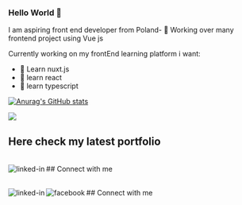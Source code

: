 ### Hello World 👋
I am aspiring front end developer from Poland- 🔭 Working over many frontend project using Vue js

Currently working on my frontEnd learning platform
i want:
- 🌱 Learn nuxt.js
- 🌱 learn react
- 🌱 learn typescript

[![Anurag's GitHub stats](https://github-readme-stats.vercel.app/api?username=datureli)](https://github.com/Datureli/github-readme-stats)

![](https://komarev.com/ghpvc/?username=Datureli)
## Here check my latest portfolio
<br>## Connect with me[<img align="left" alt="linked-in" src="https://img.shields.io/badge/My-Portfolio-red" />](https://reverent-panini-343037.netlify.app/index.html)

<br>## Connect with me[<img align="left" alt="linked-in" src="https://img.shields.io/badge/linkedin-%230077B5.svg?&style=for-the-badge&logo=linkedin&logoColor=white" />](https://www.linkedin.com/in/pawe%C5%82-chmielewski-472a781a6/)
 [<img align="left" alt="facebook" src="https://img.shields.io/badge/facebook-%231877F2.svg?&style=for-the-badge&logo=facebook&logoColor=white" />](https://www.facebook.com/grzegorz.pacek.79/)


